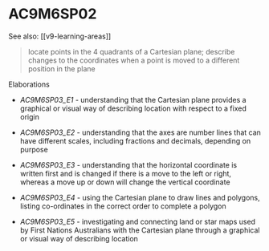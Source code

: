 
# AC9M6SP02 

See also: [[v9-learning-areas]]

> locate points in the 4 quadrants of a Cartesian plane; describe changes to the coordinates when a point is moved to a different position in the plane

Elaborations


- _AC9M6SP03_E1_ - understanding that the Cartesian plane provides a graphical or visual way of describing location with respect to a fixed origin

- _AC9M6SP03_E2_ - understanding that the axes are number lines that can have different scales, including fractions and decimals, depending on purpose

- _AC9M6SP03_E3_ - understanding that the horizontal coordinate is written first and is changed if there is a move to the left or right, whereas a move up or down will change the vertical coordinate

- _AC9M6SP03_E4_ - using the Cartesian plane to draw lines and polygons, listing co-ordinates in the correct order to complete a polygon

- _AC9M6SP03_E5_ - investigating and connecting land or star maps used by First Nations Australians with the Cartesian plane through a graphical or visual way of describing location
